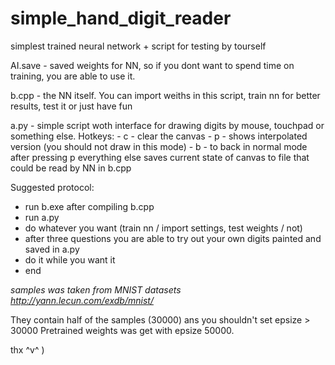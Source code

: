 # simple_hand_digit_reader
simplest trained neural network + script for testing by tourself

AI.save - saved weights for NN, so if you dont want to spend time on training, you are able to use it.

b.cpp - the NN itself. You can import weiths in this script, train nn for better results, test it or just have fun

a.py - simple script woth interface for drawing digits by mouse, touchpad or something else.
  Hotkeys:
    - c - clear the canvas
    - p - shows interpolated version (you should not draw in  this mode)
    - b - to back in normal mode after pressing p
    everything else saves current state of canvas to file that could be read by NN in b.cpp
    
Suggested protocol: 
  - run b.exe after compiling b.cpp
  - run a.py
  - do whatever you want (train nn / import settings, test weights / not)
  - after three questions you are able to try out your own digits painted and saved in a.py
  - do it while you want it
  - end
 
*samples was taken from MNIST datasets   http://yann.lecun.com/exdb/mnist/*

They contain half of the samples (30000) ans you shouldn't set epsize > 30000
Pretrained weights was get with epsize 50000. 
 
 thx ^v^ )
